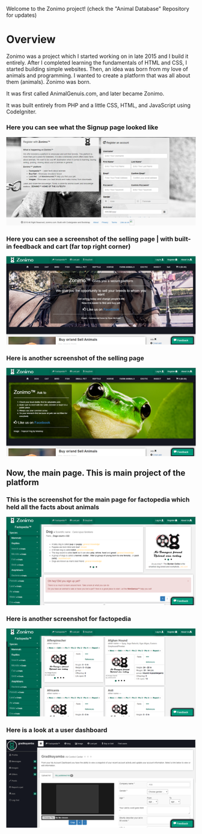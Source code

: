 Welcome to the Zonimo project! (check the "Animal Database" Repository for updates)

# Overview
Zonimo was a project which I started working on in late 2015 and I build it entirely.
After I completed learning the fundamentals of HTML and CSS, I started building simple websites.
Then, an idea was born from my love of animals and programming. I wanted to create a platform that was all about them (animals). Zonimo was born.

It was first called AnimalGenuis.com, and later became Zonimo.

It was built entirely from PHP and a little CSS, HTML, and JavaScript using CodeIgniter.

### Here you can see what the Signup page looked like
![Login to Zonimo image](https://github.com/gradikay/Zonimoold/blob/master/zonimo1.PNG)

### Here you can see a screenshot of the selling page | with built-in feedback and cart (far top right corner)
![Buy&Sell to Zonimo image](https://github.com/gradikay/Zonimoold/blob/master/zonimo2.PNG) 

### Here is another screenshot of the selling page
![Buy&Sell to Zonimo image](https://github.com/gradikay/Zonimoold/blob/master/zonimo3.PNG)

## Now, the main page. This is main project of the platform
### This is the screenshot for the main page for factopedia which held all the facts about animals
![Buy&Sell to Zonimo image](https://github.com/gradikay/Zonimoold/blob/master/zonimo4.PNG)

### Here is another screenshot for factopedia
![Buy&Sell to Zonimo image](https://github.com/gradikay/Zonimoold/blob/master/zonimo5.PNG)

### Here is a look at a user dashboard
![Buy&Sell to Zonimo image](https://github.com/gradikay/Zonimoold/blob/master/zonimo7.PNG)
